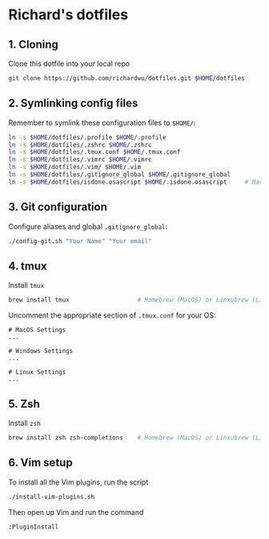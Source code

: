 # Richard's dotfiles

## 1. Cloning
Clone this dotfile into your local repo
```sh
git clone https://github.com/richardwu/dotfiles.git $HOME/dotfiles
```

## 2. Symlinking config files

Remember to symlink these configuration files to `$HOME/`:
```sh
ln -s $HOME/dotfiles/.profile $HOME/.profile
ln -s $HOME/dotfiles/.zshrc $HOME/.zshrc
ln -s $HOME/dotfiles/.tmux.conf $HOME/.tmux.conf
ln -s $HOME/dotfiles/.vimrc $HOME/.vimrc
ln -s $HOME/dotfiles/.vim/ $HOME/.vim
ln -s $HOME/dotfiles/.gitignore_global $HOME/.gitignore_global
ln -s $HOME/dotfiles/isdone.osascript $HOME/.isdone.osascript     # MacOS only
```

## 3. Git configuration

Configure aliases and global `.gitignore_global`:
```sh
./config-git.sh "Your Name" "Your email"
```

## 4. tmux

Install `tmux`
```sh
brew install tmux                   # Homebrew (MacOS) or Linxubrew (Linux)
```

Uncomment the appropriate section of `.tmux.conf` for your OS:
```
# MacOS Settings
...

# Windows Settings
...

# Linux Settings
...
```

## 5. Zsh

Install `zsh`
```sh
brew install zsh zsh-completions    # Homebrew (MacOS) or Linxubrew (Linux)
```

## 6. Vim setup

To install all the Vim plugins, run the script
```sh
./install-vim-plugins.sh
```
Then open up Vim and run the command
```
:PluginInstall
```
